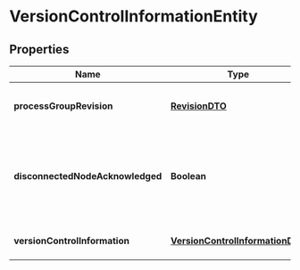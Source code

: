 
# VersionControlInformationEntity

## Properties
Name | Type | Description | Notes
------------ | ------------- | ------------- | -------------
**processGroupRevision** | [**RevisionDTO**](RevisionDTO.md) | The Revision for the Process Group |  [optional]
**disconnectedNodeAcknowledged** | **Boolean** | Acknowledges that this node is disconnected to allow for mutable requests to proceed. |  [optional]
**versionControlInformation** | [**VersionControlInformationDTO**](VersionControlInformationDTO.md) | The Version Control information |  [optional]




